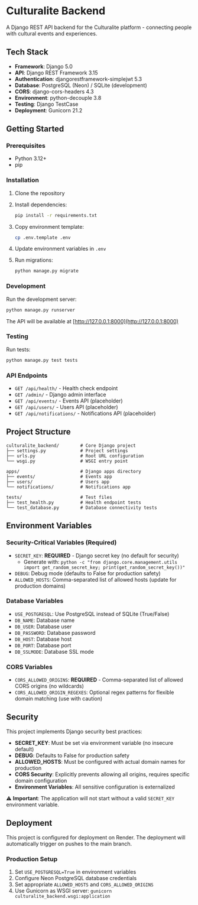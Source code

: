 # Culturalite Backend

A Django REST API backend for the Culturalite platform - connecting people with cultural events and experiences.

## Tech Stack

- **Framework**: Django 5.0
- **API**: Django REST Framework 3.15
- **Authentication**: djangorestframework-simplejwt 5.3
- **Database**: PostgreSQL (Neon) / SQLite (development)
- **CORS**: django-cors-headers 4.3
- **Environment**: python-decouple 3.8
- **Testing**: Django TestCase
- **Deployment**: Gunicorn 21.2

## Getting Started

### Prerequisites

- Python 3.12+
- pip

### Installation

1. Clone the repository
2. Install dependencies:
   ```bash
   pip install -r requirements.txt
   ```

3. Copy environment template:
   ```bash
   cp .env.template .env
   ```

4. Update environment variables in `.env`

5. Run migrations:
   ```bash
   python manage.py migrate
   ```

### Development

Run the development server:

```bash
python manage.py runserver
```

The API will be available at [http://127.0.0.1:8000](http://127.0.0.1:8000)

### Testing

Run tests:
```bash
python manage.py test tests
```

### API Endpoints

- `GET /api/health/` - Health check endpoint
- `GET /admin/` - Django admin interface
- `GET /api/events/` - Events API (placeholder)
- `GET /api/users/` - Users API (placeholder)
- `GET /api/notifications/` - Notifications API (placeholder)

## Project Structure

```
culturalite_backend/        # Core Django project
├── settings.py             # Project settings
├── urls.py                 # Root URL configuration
└── wsgi.py                 # WSGI entry point

apps/                       # Django apps directory
├── events/                 # Events app
├── users/                  # Users app
└── notifications/          # Notifications app

tests/                      # Test files
├── test_health.py          # Health endpoint tests
└── test_database.py        # Database connectivity tests
```

## Environment Variables

### Security-Critical Variables (Required)

- `SECRET_KEY`: **REQUIRED** - Django secret key (no default for security)
  - Generate with: `python -c "from django.core.management.utils import get_random_secret_key; print(get_random_secret_key())"`
- `DEBUG`: Debug mode (defaults to False for production safety)
- `ALLOWED_HOSTS`: Comma-separated list of allowed hosts (update for production domains)

### Database Variables

- `USE_POSTGRESQL`: Use PostgreSQL instead of SQLite (True/False)
- `DB_NAME`: Database name
- `DB_USER`: Database user
- `DB_PASSWORD`: Database password
- `DB_HOST`: Database host
- `DB_PORT`: Database port
- `DB_SSLMODE`: Database SSL mode

### CORS Variables

- `CORS_ALLOWED_ORIGINS`: **REQUIRED** - Comma-separated list of allowed CORS origins (no wildcards)
- `CORS_ALLOWED_ORIGIN_REGEXES`: Optional regex patterns for flexible domain matching (use with caution)

## Security

This project implements Django security best practices:

- **SECRET_KEY**: Must be set via environment variable (no insecure default)
- **DEBUG**: Defaults to False for production safety
- **ALLOWED_HOSTS**: Must be configured with actual domain names for production
- **CORS Security**: Explicitly prevents allowing all origins, requires specific domain configuration
- **Environment Variables**: All sensitive configuration is externalized

⚠️ **Important**: The application will not start without a valid `SECRET_KEY` environment variable.

## Deployment

This project is configured for deployment on Render. The deployment will automatically trigger on pushes to the main branch.

### Production Setup

1. Set `USE_POSTGRESQL=True` in environment variables
2. Configure Neon PostgreSQL database credentials
3. Set appropriate `ALLOWED_HOSTS` and `CORS_ALLOWED_ORIGINS`
4. Use Gunicorn as WSGI server: `gunicorn culturalite_backend.wsgi:application`
